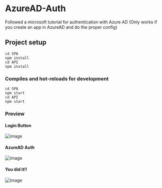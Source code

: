 # AzureAD-Auth
Followed a microsoft tutorial for authentication with Azure AD (Only works if you create an app in AzureAD and do the proper config)

## Project setup

```
cd SPA
npm install
cd API
npm install
```

### Compiles and hot-reloads for development
```
cd SPA
npm start
cd API
npm start
```
### Preview

#### Login Button
![image](https://user-images.githubusercontent.com/49009354/156570967-38a3c66f-85d7-445e-b102-90fd68ae4f41.png)

#### AzureAD Auth 
![image](https://user-images.githubusercontent.com/49009354/156571180-7b378a9a-4278-4bd4-aacf-c51f6c325de9.png)

#### You did it!!
![image](https://user-images.githubusercontent.com/49009354/156571394-a998d361-31f4-4f49-b7e1-10924791d252.png)


